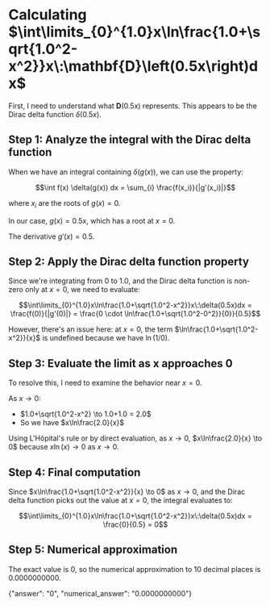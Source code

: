 # Calculating $\int\limits_{0}^{1.0}x\ln\frac{1.0+\sqrt{1.0^2-x^2}}x\:\mathbf{D}\left(0.5x\right)dx$

First, I need to understand what $\mathbf{D}(0.5x)$ represents. This appears to be the Dirac delta function $\delta(0.5x)$.

## Step 1: Analyze the integral with the Dirac delta function

When we have an integral containing $\delta(g(x))$, we can use the property:

$$\int f(x) \delta(g(x)) dx = \sum_{i} \frac{f(x_i)}{|g'(x_i)|}$$

where $x_i$ are the roots of $g(x) = 0$.

In our case, $g(x) = 0.5x$, which has a root at $x = 0$.

The derivative $g'(x) = 0.5$.

## Step 2: Apply the Dirac delta function property

Since we're integrating from 0 to 1.0, and the Dirac delta function is non-zero only at $x = 0$, we need to evaluate:

$$\int\limits_{0}^{1.0}x\ln\frac{1.0+\sqrt{1.0^2-x^2}}x\:\delta(0.5x)dx = \frac{f(0)}{|g'(0)|} = \frac{0 \cdot \ln\frac{1.0+\sqrt{1.0^2-0^2}}{0}}{0.5}$$

However, there's an issue here: at $x = 0$, the term $\ln\frac{1.0+\sqrt{1.0^2-x^2}}{x}$ is undefined because we have $\ln(1/0)$.

## Step 3: Evaluate the limit as x approaches 0

To resolve this, I need to examine the behavior near $x = 0$.

As $x \to 0$:
- $1.0+\sqrt{1.0^2-x^2} \to 1.0+1.0 = 2.0$
- So we have $x\ln\frac{2.0}{x}$

Using L'Hôpital's rule or by direct evaluation, as $x \to 0$, $x\ln\frac{2.0}{x} \to 0$ because $x\ln(x) \to 0$ as $x \to 0$.

## Step 4: Final computation

Since $x\ln\frac{1.0+\sqrt{1.0^2-x^2}}{x} \to 0$ as $x \to 0$, and the Dirac delta function picks out the value at $x = 0$, the integral evaluates to:

$$\int\limits_{0}^{1.0}x\ln\frac{1.0+\sqrt{1.0^2-x^2}}x\:\delta(0.5x)dx = \frac{0}{0.5} = 0$$

## Step 5: Numerical approximation

The exact value is 0, so the numerical approximation to 10 decimal places is 0.0000000000.

{"answer": "0", "numerical_answer": "0.0000000000"}